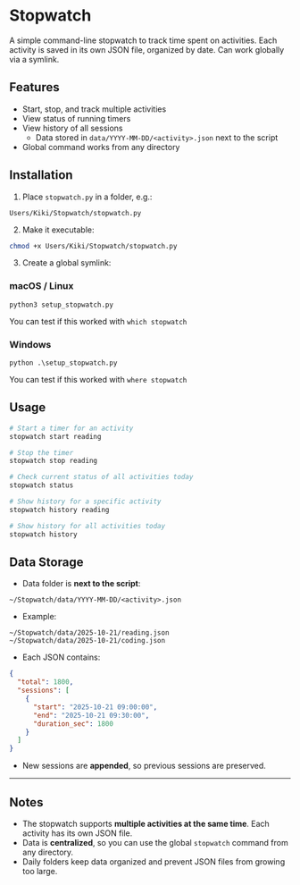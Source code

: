 # Stopwatch

A simple command-line stopwatch to track time spent on activities.
Each activity is saved in its own JSON file, organized by date. Can work globally via a symlink.


## Features

* Start, stop, and track multiple activities
* View status of running timers
* View history of all sessions
  * Data stored in `data/YYYY-MM-DD/<activity>.json` next to the script
* Global command works from any directory

## Installation

1. Place `stopwatch.py` in a folder, e.g.:

```
Users/Kiki/Stopwatch/stopwatch.py
```

2. Make it executable:

```bash
chmod +x Users/Kiki/Stopwatch/stopwatch.py
```

3. Create a global symlink:

### macOS / Linux
```python3 setup_stopwatch.py```

You can test if this worked with ```which stopwatch```

### Windows
```python .\setup_stopwatch.py```

You can test if this worked with ```where stopwatch```



## Usage

```bash
# Start a timer for an activity
stopwatch start reading

# Stop the timer
stopwatch stop reading

# Check current status of all activities today
stopwatch status

# Show history for a specific activity
stopwatch history reading

# Show history for all activities today
stopwatch history
```


## Data Storage

* Data folder is **next to the script**:

```
~/Stopwatch/data/YYYY-MM-DD/<activity>.json
```

* Example:

```
~/Stopwatch/data/2025-10-21/reading.json
~/Stopwatch/data/2025-10-21/coding.json
```

* Each JSON contains:

```json
{
  "total": 1800,
  "sessions": [
    {
      "start": "2025-10-21 09:00:00",
      "end": "2025-10-21 09:30:00",
      "duration_sec": 1800
    }
  ]
}
```

* New sessions are **appended**, so previous sessions are preserved.

---

## Notes

* The stopwatch supports **multiple activities at the same time**. Each activity has its own JSON file.
* Data is **centralized**, so you can use the global `stopwatch` command from any directory.
* Daily folders keep data organized and prevent JSON files from growing too large.

